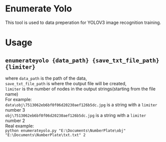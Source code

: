 # Enumerate Yolo

This tool is used to data preperation for YOLOV3 image recognition training.

# Usage 

## `enumerateyolo {data_path} {save_txt_file_path} {limiter}`

where 
`data_path` is the path of the data,  
`save_txt_file_path` is where the output file will be created,  
`limiter` is the number of nodes in the output strings(starting from the file name)  
For example:  
`data\obj\7513062eb6bf0f06d20230aef126b5dc.jpg` is a string with a `limiter` number 3  
`obj\7513062eb6bf0f06d20230aef126b5dc.jpg` is a string with a `limiter` number 2  
Real example:  
`python enumerateyolo.py "E:\Documents\NumberPlate\obj" "E:\Documents\NumberPlate\txt.txt" 2`  
